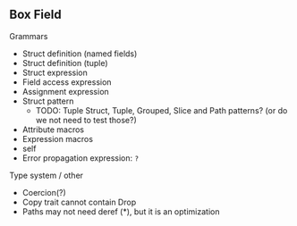 ## Box Field

Grammars
* Struct definition (named fields)
* Struct definition (tuple)
* Struct expression 
* Field access expression
* Assignment expression
* Struct pattern
  * TODO: Tuple Struct, Tuple, Grouped, Slice and Path patterns? (or do we not need to test those?)
* Attribute macros
* Expression macros
* self
* Error propagation expression: `?`

Type system / other
* Coercion(?)
* Copy trait cannot contain Drop
* Paths may not need deref (*), but it is an optimization